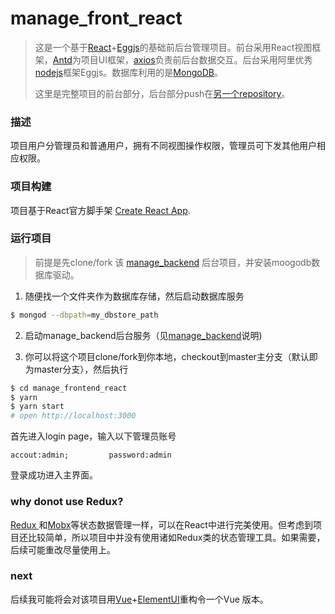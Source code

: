 # manage_front_react

> 这是一个基于[React](https://reactjs.org)+[Eggjs](https://eggjs.org)的基础前后台管理项目。前台采用React视图框架，[Antd](https://ant.design/index-cn)为项目UI框架，[axios](https://github.com/axios/axios)负责前后台数据交互。后台采用阿里优秀[nodejs](https://nodejs.org)框架Eggjs。数据库利用的是[MongoDB](https://www.mongodb.com)。
>
> 这里是完整项目的前台部分，后台部分push在[另一个repository](https://github.com/Vinsurs/manage_backend)。

### 描述

项目用户分管理员和普通用户，拥有不同视图操作权限，管理员可下发其他用户相应权限。

### 项目构建

项目基于React官方脚手架 [Create React App](https://github.com/facebook/create-react-app).

### 运行项目

> 前提是先clone/fork 该  [manage_backend](https://github.com/Vinsurs/manage_backend) 后台项目，并安装moogodb数据库驱动。

1. 随便找一个文件夹作为数据库存储，然后启动数据库服务

```bash
$ mongod --dbpath=my_dbstore_path
```

2. 启动manage_backend后台服务（见[manage_backend](https://github.com/Vinsurs/manage_backend)说明)

3. 你可以将这个项目clone/fork到你本地，checkout到master主分支（默认即为master分支），然后执行

```bash
$ cd manage_frontend_react
$ yarn
$ yarn start
# open http://localhost:3000
```

首先进入login page，输入以下管理员账号

```
accout:admin;         password:admin
```

登录成功进入主界面。

### why donot use  Redux?

[Redux ](https://github.com/reduxjs/redux)和[Mobx](https://github.com/mobxjs/mobx)等状态数据管理一样，可以在React中进行完美使用。但考虑到项目还比较简单，所以项目中并没有使用诸如Redux类的状态管理工具。如果需要，后续可能重改尽量使用上。

### next

后续我可能将会对该项目用[Vue](https://vuejs.org)+[ElementUI](https://element.eleme.cn/#/zh-CN)重构令一个Vue 版本。




